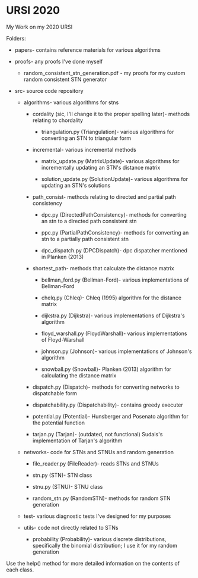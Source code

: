 # URSI 2020
 My Work on my 2020 URSI

Folders:

* papers- contains reference materials for various algorithms

* proofs- any proofs I've done myself

    * random_consistent_stn_generation.pdf - my proofs for my custom random consistent STN generator

* src- source code repository

    * algorithms- various algorithms for stns

        * cordality (sic, I'll change it to the proper spelling later)- methods relating to chordality

            * triangulation.py (Triangulation)- various algorithms for converting an STN to triangular form

        * incremental- various incremental methods

            * matrix_update.py (MatrixUpdate)- various algorithms for incrementally updating an STN's distance matrix

            * solution_update.py (SolutionUpdate)- various algorithms for updating an STN's solutions

        * path_consist- methods relating to directed and partial path consistency

            * dpc.py (DirectedPathConsistency)- methods for converting an stn to a directed path consistent stn

            * ppc.py (PartialPathConsistency)- methods for converting an stn to a partially path consistent stn

            * dpc_dispatch.py (DPCDispatch)- dpc dispatcher mentioned in Planken (2013)

        * shortest_path- methods that calculate the distance matrix

            * bellman_ford.py (Bellman-Ford)- various implementations of Bellman-Ford

            * chelq.py (Chleq)- Chleq (1995) algorithm for the distance matrix

            * dijkstra.py (Dijkstra)- various implementations of Dijkstra's algorithm

            * floyd_warshall.py (FloydWarshall)- various implementations of Floyd-Warshall

            * johnson.py (Johnson)- various implementations of Johnson's algorithm

            * snowball.py (Snowball)- Planken (2013) algorithm for calculating the distance matrix

        * dispatch.py (Dispatch)- methods for converting networks to dispatchable form

        * dispatchability.py (Dispatchability)- contains greedy executer
	
	    * potential.py (Potential)- Hunsberger and Posenato algorithm for the potential function

        * tarjan.py (Tarjan)- (outdated, not functional) Sudais's implementation of Tarjan's algorithm

    * networks- code for STNs and STNUs and random generation

        * file_reader.py (FileReader)- reads STNs and STNUs

        * stn.py (STN)- STN class

        * stnu.py (STNU)- STNU class

        * random_stn.py (RandomSTN)- methods for random STN generation

    * test- various diagnostic tests I've designed for my purposes

    * utils- code not directly related to STNs

        * probability (Probability)- various discrete distributions, specifically the binomial distribution; I use it for my random generation


Use the help() method for more detailed information on the contents of each class.